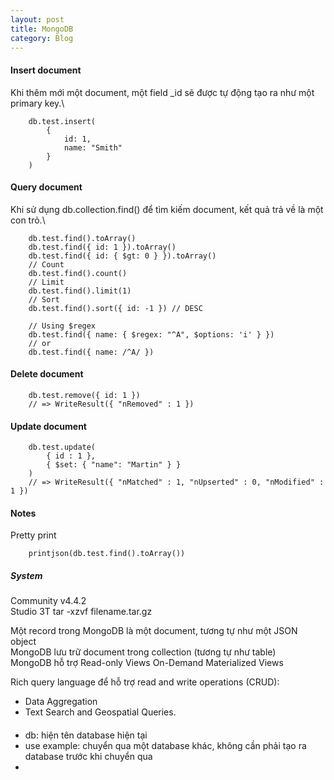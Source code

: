 ```yaml
---
layout: post
title: MongoDB
category: Blog
---
```


#### Insert document

Khi thêm mới một document, một field _id sẽ được tự động tạo ra như một primary key.\


```mongodb
    db.test.insert(
        {
            id: 1,
            name: "Smith"
        }
    )
```

#### Query document

Khi sử dụng db.collection.find() để tìm kiếm document, kết quả trả về là một con trỏ.\


```mongodb
    db.test.find().toArray()
    db.test.find({ id: 1 }).toArray()
    db.test.find({ id: { $gt: 0 } }).toArray()
    // Count
    db.test.find().count()
    // Limit
    db.test.find().limit(1)
    // Sort
    db.test.find().sort({ id: -1 }) // DESC

    // Using $regex
    db.test.find({ name: { $regex: "^A", $options: 'i' } })
    // or
    db.test.find({ name: /^A/ })
```

#### Delete document

```mongodb
    db.test.remove({ id: 1 })
    // => WriteResult({ "nRemoved" : 1 })
```

#### Update document

```mongodb
    db.test.update(
        { id : 1 },
        { $set: { "name": "Martin" } }
    )
    // => WriteResult({ "nMatched" : 1, "nUpserted" : 0, "nModified" : 1 })
```

#### Notes

Pretty print

```mongodb
    printjson(db.test.find().toArray())
```

##### System

Community v4.4.2\
Studio 3T
tar -xzvf filename.tar.gz

Một record trong MongoDB là một document, tương tự như một JSON object\
MongoDB lưu trữ document trong collection (tương tự như table)\
MongoDB hỗ trợ
Read-only Views
On-Demand Materialized Views

Rich query language để hỗ trợ read and write operations (CRUD):
+ Data Aggregation
+ Text Search and Geospatial Queries.

####

+ db: hiện tên database hiện tại
+ use example: chuyển qua một database khác, không cần phải tạo ra database trước khi chuyển qua
+


